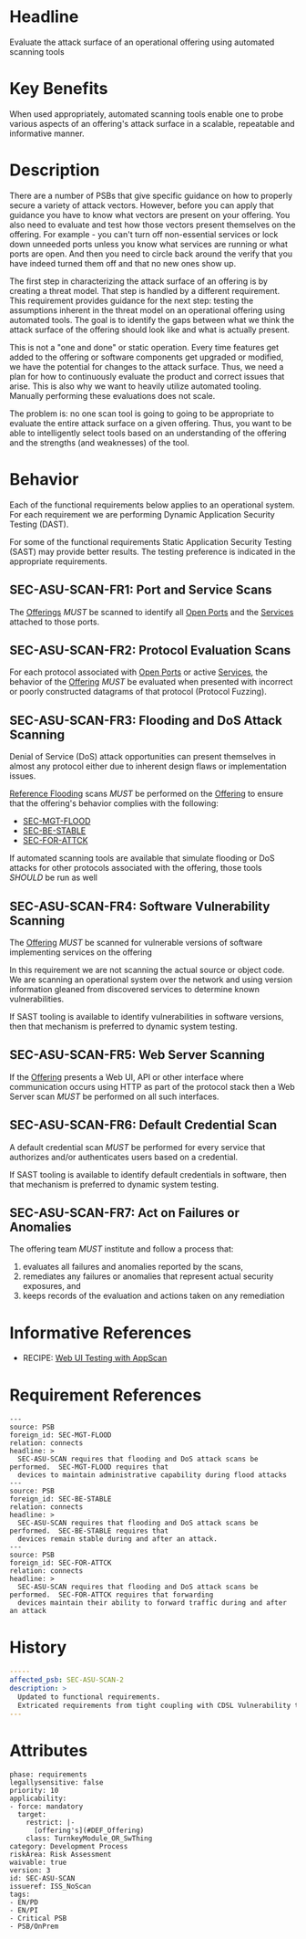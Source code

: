 # Headline

Evaluate the attack surface of an operational offering using automated scanning tools

# Key Benefits

When used appropriately, automated scanning tools enable one to probe various aspects of an offering's attack surface in a scalable, repeatable and informative manner.

# Description

There are a number of PSBs that give specific guidance on how to properly secure a variety of attack vectors.  However, before you can apply that guidance you have to know what vectors are present on your offering.  You also need to evaluate and test how those vectors present themselves on the offering. For example - you can't turn off non-essential services or lock down unneeded ports unless you know what services are running or what ports are open.  And then you need to circle back around the verify that you have indeed turned them off and that no new ones show up.

The first step in characterizing the attack surface of an offering is by creating a threat model.  That step is handled by a different requirement.  This requirement provides guidance for the next step: testing the assumptions inherent in the threat model on an operational offering using automated tools.  The goal is to identify the gaps between what we think the attack surface of the offering should look like and what is actually present.

This is not a "one and done" or static operation.  Every time features get added to the offering or software components get upgraded or modified, we have the potential for changes to the attack surface.  Thus, we need a plan for how to continuously evaluate the product and correct issues that arise.  This is also why we want to heavily utilize automated tooling.  Manually performing these evaluations does not scale.

The problem is: no one scan tool is going to going to be appropriate to evaluate the entire attack surface on a given offering.  Thus, you want to be able to intelligently select tools based on an understanding of the offering and the strengths (and weaknesses) of the tool.

# Behavior

Each of the functional requirements below applies to an operational system.  For each requirement we are performing Dynamic Application Security Testing (DAST).

For some of the functional requirements Static Application Security Testing (SAST) may provide better results.  The testing preference is indicated in the appropriate requirements.

## SEC-ASU-SCAN-FR1: Port and Service Scans

The [Offerings](#DEF_Offering) _MUST_ be scanned to identify all [Open Ports](#DEF_OpenPort) and the [Services](#DEF_TcpIpService) attached to those ports.

## SEC-ASU-SCAN-FR2: Protocol Evaluation Scans

For each protocol associated with [Open Ports](#DEF_OpenPort) or active [Services](#DEF_TcpIpService), the behavior of the [Offering](#DEF_Offering) _MUST_ be evaluated when presented with incorrect or poorly constructed datagrams of that protocol (Protocol Fuzzing).

## SEC-ASU-SCAN-FR3: Flooding and DoS Attack Scanning

Denial of Service (DoS) attack opportunities can present themselves in almost any protocol either due to inherent design flaws or implementation issues.

[Reference Flooding](#DEF_ReferenceFlood) scans _MUST_ be performed on the [Offering](#DEF_Offering) to ensure that the offering's behavior complies with the following:

* [SEC-MGT-FLOOD](#SEC-MGT-FLOOD)
* [SEC-BE-STABLE](#SEC-BE-STABLE)
* [SEC-FOR-ATTCK](#SEC-FOR-ATTCK)

If automated scanning tools are available that simulate flooding or DoS attacks for other protocols associated with the offering, those tools _SHOULD_ be run as well

## SEC-ASU-SCAN-FR4: Software Vulnerability Scanning

The [Offering](#DEF_Offering) _MUST_ be scanned for vulnerable versions of software implementing services on the offering

In this requirement we are not scanning the actual source or object code.  We are scanning an operational system over the network and using version information gleaned from discovered services to determine known vulnerabilities.

If SAST tooling is available to identify vulnerabilities in software versions, then that mechanism is preferred to dynamic system testing.

## SEC-ASU-SCAN-FR5: Web Server Scanning

If the [Offering](#DEF_Offering) presents a Web UI, API or other interface where communication occurs using HTTP as part of the protocol stack then a Web Server scan _MUST_ be performed on all such interfaces.

## SEC-ASU-SCAN-FR6: Default Credential Scan

A default credential scan _MUST_ be performed for every service that authorizes and/or authenticates users based on a credential.

If SAST tooling is available to identify default credentials in software, then that mechanism is preferred to dynamic system testing.

## SEC-ASU-SCAN-FR7: Act on Failures or Anomalies

The offering team _MUST_ institute and follow a process that:

1. evaluates all failures and anomalies reported by the scans,
1. remediates any failures or anomalies that represent actual security exposures, and
1. keeps records of the evaluation and actions taken on any remediation

# Informative References
* RECIPE: [Web UI Testing with AppScan](https://cisco.sharepoint.com/Sites/CiscoProductSecurityCookbook/SitePages/Web%20UI%20Testing%20with%20AppScan.aspx)

# Requirement References

    ---
    source: PSB
    foreign_id: SEC-MGT-FLOOD
    relation: connects
    headline: >
      SEC-ASU-SCAN requires that flooding and DoS attack scans be performed.  SEC-MGT-FLOOD requires that
      devices to maintain administrative capability during flood attacks
    ---
    source: PSB
    foreign_id: SEC-BE-STABLE
    relation: connects
    headline: >
      SEC-ASU-SCAN requires that flooding and DoS attack scans be performed.  SEC-BE-STABLE requires that
      devices remain stable during and after an attack.
    ---
    source: PSB
    foreign_id: SEC-FOR-ATTCK
    relation: connects
    headline: >
      SEC-ASU-SCAN requires that flooding and DoS attack scans be performed.  SEC-FOR-ATTCK requires that forwarding
      devices maintain their ability to forward traffic during and after an attack

# History

```yaml
-----
affected_psb: SEC-ASU-SCAN-2
description: >
  Updated to functional requirements.
  Extricated requirements from tight coupling with CDSL Vulnerability testing regime in order to put the focus on what we wanted to acheive rather than dictating the method by which it should be achieved.
---
```

# Attributes

    phase: requirements
    legallysensitive: false
    priority: 10
    applicability:
    - force: mandatory
      target:
        restrict: |-
          [offering's](#DEF_Offering)
        class: TurnkeyModule_OR_SwThing
    category: Development Process
    riskArea: Risk Assessment
    waivable: true
    version: 3
    id: SEC-ASU-SCAN
    issueref: ISS_NoScan
    tags:
    - EN/PD
    - EN/PI
    - Critical PSB
    - PSB/OnPrem
    
